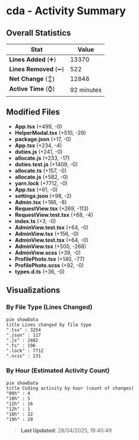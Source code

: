 # cda - Activity Summary 

## Overall Statistics

| Stat                   | Value                                                             |
| ---------------------- | ----------------------------------------------------------------- |
| **Lines Added** (➕)   | 13370                                          |
| **Lines Removed** (➖) | 522                                        |
| **Net Change** (↕)    | 12848                |
| **Active Time** (⌚)   | 92 minutes |


## Modified Files
- **App.tsx** (+499, -0)
- **HelperModal.tsx** (+510, -29)
- **package.json** (+17, -0)
- **App.tsx** (+234, -4)
- **duties.js** (+241, -0)
- **allocate.js** (+233, -17)
- **duties.test.js** (+1409, -0)
- **allocate.ts** (+157, -0)
- **allocate.js** (+582, -0)
- **yarn.lock** (+7712, -0)
- **App.tsx** (+61, -0)
- **settings.json** (+98, -2)
- **Admin.tsx** (+186, -8)
- **RequestView.tsx** (+269, -113)
- **RequestView.test.tsx** (+68, -4)
- **index.ts** (+3, -0)
- **AdminView.test.tsx** (+64, -0)
- **AdminView.tsx** (+156, -0)
- **AdminView.test.tsx** (+64, -0)
- **AdminView.tsx** (+500, -268)
- **AdminView.scss** (+39, -0)
- **ProfilePhoto.tsx** (+140, -77)
- **ProfilePhoto.scss** (+92, -0)
- **types.d.ts** (+36, -0)

## Visualizations

### By File Type (Lines Changed)

```mermaid
pie showData
title Lines changed by file type
".tsx" : 3254
".json" : 117
".js" : 2482
".ts" : 196
".lock" : 7712
".scss" : 131
```

### By Hour (Estimated Activity Count)

```mermaid
pie showData
title Coding activity by hour (count of changes)
"09h" : 4
"10h" : 5
"11h" : 16
"12h" : 1
"18h" : 22
"19h" : 29
```


> **Last Updated:** 28/04/2025, 19:40:49